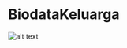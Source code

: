 # BiodataKeluarga
![alt text](https://github.com/dnrftrvania/BiodataKeluarga/blob/master/BiodataKeluarga.PNG)
